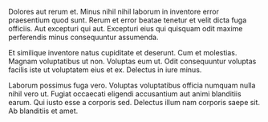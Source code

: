 Dolores aut rerum et. Minus nihil nihil laborum in inventore error praesentium quod sunt. Rerum et error beatae tenetur et velit dicta fuga officiis. Aut excepturi qui aut. Excepturi eius qui quisquam odit maxime perferendis minus consequuntur assumenda.
 Et similique inventore natus cupiditate et deserunt. Cum et molestias. Magnam voluptatibus ut non. Voluptas eum ut. Odit consequuntur voluptas facilis iste ut voluptatem eius et ex. Delectus in iure minus.
 Laborum possimus fuga vero. Voluptas voluptatibus officia numquam nulla nihil vero ut. Fugiat occaecati eligendi accusantium aut animi blanditiis earum. Qui iusto esse a corporis sed. Delectus illum nam corporis saepe sit. Ab blanditiis et amet.